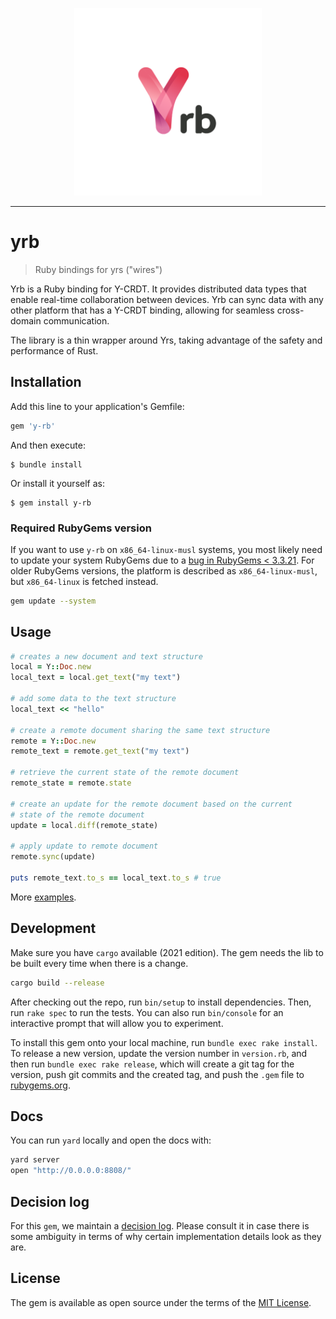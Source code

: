 <p align="center">
  <img alt="Yrb" src="./docs/assets/logo.png" width="300" />
</p>

---

# yrb

> Ruby bindings for yrs ("wires")

Yrb is a Ruby binding for Y-CRDT. It provides distributed data types that enable
real-time collaboration between devices. Yrb can sync data with any other
platform that has a Y-CRDT binding, allowing for seamless cross-domain
communication.

The library is a thin wrapper around Yrs, taking advantage of the safety and
performance of Rust.

## Installation

Add this line to your application's Gemfile:

```ruby
gem 'y-rb'
```

And then execute:

    $ bundle install

Or install it yourself as:

    $ gem install y-rb

### Required RubyGems version

If you want to use `y-rb` on `x86_64-linux-musl` systems, you most likely need
to update your system RubyGems due to a
[bug in RubyGems < 3.3.21](https://github.com/rubygems/rubygems/pull/5852). For
older RubyGems versions, the platform is described as `x86_64-linux-musl`, but
`x86_64-linux` is fetched instead. 

```bash
gem update --system
```

## Usage

```ruby
# creates a new document and text structure
local = Y::Doc.new 
local_text = local.get_text("my text")

# add some data to the text structure
local_text << "hello"  
  
# create a remote document sharing the same text structure
remote = Y::Doc.new 
remote_text = remote.get_text("my text")  

# retrieve the current state of the remote document
remote_state = remote.state  

# create an update for the remote document based on the current
# state of the remote document
update = local.diff(remote_state)  
  
# apply update to remote document
remote.sync(update)  

puts remote_text.to_s == local_text.to_s # true  
```  

More [examples](docs/examples.md).

## Development

Make sure you have `cargo` available (2021 edition). The gem needs the lib to
be built every time when there is a change.

```bash
cargo build --release
```

After checking out the repo, run `bin/setup` to install dependencies. Then,
run `rake spec` to run the tests. You can also run `bin/console` for an
interactive prompt that will allow you to experiment.

To install this gem onto your local machine, run `bundle exec rake install`.
To release a new version, update the version number in `version.rb`, and then
run `bundle exec rake release`, which will create a git tag for the version,
push git commits and the created tag, and push the `.gem` file to
[rubygems.org](https://rubygems.org).

## Docs

You can run `yard` locally and open the docs with:

```bash
yard server 
open "http://0.0.0.0:8808/"
```

## Decision log

For this `gem`, we maintain a [decision log](docs/decisions.md). Please consult it
in case there is some ambiguity in terms of why certain implementation details
look as they are. 

## License

The gem is available as open source under the terms of the
[MIT License](https://opensource.org/licenses/MIT).
